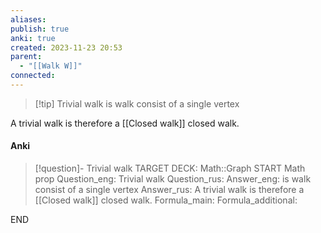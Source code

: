 ```yaml
---
aliases: 
publish: true
anki: true
created: 2023-11-23 20:53
parent:
  - "[[Walk W]]"
connected:
---
```


> [!tip] Trivial walk
is walk consist of a single vertex 

A trivial walk is therefore a [[Closed walk]] closed walk.


#### Anki
> [!question]- Trivial walk
TARGET DECK: Math::Graph
START
Math prop
Question_eng: Trivial walk
Question_rus: 
Answer_eng: is walk consist of a single vertex
Answer_rus: A trivial walk is therefore a [[Closed walk]] closed walk.
Formula_main: 
Formula_additional:
<!--ID: 1705602331022-->
END










